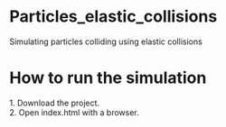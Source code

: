 # Particles_elastic_collisions
Simulating particles colliding using elastic collisions


<h1> How to run the simulation </h1>
1. Download the project. <br>
2. Open index.html with a browser.
